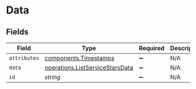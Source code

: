 # Data


## Fields

| Field                                                                              | Type                                                                               | Required                                                                           | Description                                                                        | Example                                                                            |
| ---------------------------------------------------------------------------------- | ---------------------------------------------------------------------------------- | ---------------------------------------------------------------------------------- | ---------------------------------------------------------------------------------- | ---------------------------------------------------------------------------------- |
| `attributes`                                                                       | [components.Timestamps](../../models/shared/timestamps.md)                         | :heavy_minus_sign:                                                                 | N/A                                                                                |                                                                                    |
| `data`                                                                             | [operations.ListServiceStarsData](../../models/operations/listservicestarsdata.md) | :heavy_minus_sign:                                                                 | N/A                                                                                |                                                                                    |
| `id`                                                                               | *string*                                                                           | :heavy_minus_sign:                                                                 | N/A                                                                                | 3krg2uUGZzb2W9Euo4moOY                                                             |